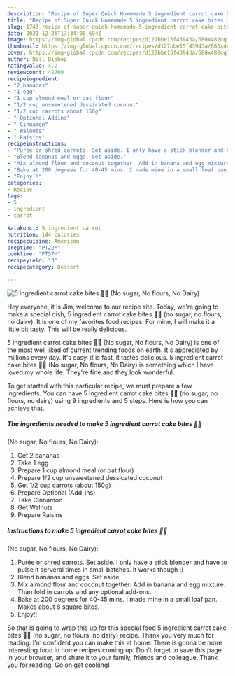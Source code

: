 ```yaml
---
description: "Recipe of Super Quick Homemade 5 ingredient carrot cake bites 🥕🥕 (No sugar, No flours, No Dairy)"
title: "Recipe of Super Quick Homemade 5 ingredient carrot cake bites 🥕🥕 (No sugar, No flours, No Dairy)"
slug: 1743-recipe-of-super-quick-homemade-5-ingredient-carrot-cake-bites-no-sugar-no-flours-no-dairy
date: 2021-12-26T17:34:08.694Z
image: https://img-global.cpcdn.com/recipes/d127bbe15f43943a/680x482cq70/5-ingredient-carrot-cake-bites-no-sugar-no-flours-no-dairy-recipe-main-photo.jpg
thumbnail: https://img-global.cpcdn.com/recipes/d127bbe15f43943a/680x482cq70/5-ingredient-carrot-cake-bites-no-sugar-no-flours-no-dairy-recipe-main-photo.jpg
cover: https://img-global.cpcdn.com/recipes/d127bbe15f43943a/680x482cq70/5-ingredient-carrot-cake-bites-no-sugar-no-flours-no-dairy-recipe-main-photo.jpg
author: Bill Bishop
ratingvalue: 4.2
reviewcount: 42700
recipeingredient:
- "2 bananas"
- "1 egg"
- "1 cup almond meal or oat flour"
- "1/2 cup unsweetened dessicated coconut"
- "1/2 cup carrots about 150g"
- " Optional Addins"
- " Cinnamon"
- " Walnuts"
- " Raisins"
recipeinstructions:
- "Purée or shred carrots. Set aside. I only have a stick blender and have to pulse it serveral times in small batches. It works though :)"
- "Blend bananas and eggs. Set aside."
- "Mix almond flour and coconut together. Add in banana and egg mixture. Than fold in carrots and any optional add-ons."
- "Bake at 200 degrees for 40-45 mins. I made mine in a small loaf pan. Makes about 8 square bites."
- "Enjoy!!"
categories:
- Recipe
tags:
- 5
- ingredient
- carrot

katakunci: 5 ingredient carrot 
nutrition: 144 calories
recipecuisine: American
preptime: "PT22M"
cooktime: "PT57M"
recipeyield: "3"
recipecategory: Dessert

---
```



![5 ingredient carrot cake bites 🥕🥕
(No sugar, No flours, No Dairy)](https://img-global.cpcdn.com/recipes/d127bbe15f43943a/680x482cq70/5-ingredient-carrot-cake-bites-no-sugar-no-flours-no-dairy-recipe-main-photo.jpg)

Hey everyone, it is Jim, welcome to our recipe site. Today, we're going to make a special dish, 5 ingredient carrot cake bites 🥕🥕
(no sugar, no flours, no dairy). It is one of my favorites food recipes. For mine, I will make it a little bit tasty. This will be really delicious.

5 ingredient carrot cake bites 🥕🥕
(No sugar, No flours, No Dairy) is one of the most well liked of current trending foods on earth. It's appreciated by millions every day. It's easy, it is fast, it tastes delicious. 5 ingredient carrot cake bites 🥕🥕
(No sugar, No flours, No Dairy) is something which I have loved my whole life. They're fine and they look wonderful.




To get started with this particular recipe, we must prepare a few ingredients. You can have 5 ingredient carrot cake bites 🥕🥕
(no sugar, no flours, no dairy) using 9 ingredients and 5 steps. Here is how you can achieve that.

<!--inarticleads1-->

##### The ingredients needed to make 5 ingredient carrot cake bites 🥕🥕
(No sugar, No flours, No Dairy):

1. Get 2 bananas
1. Take 1 egg
1. Prepare 1 cup almond meal (or oat flour)
1. Prepare 1/2 cup unsweetened dessicated coconut
1. Get 1/2 cup carrots (about 150g)
1. Prepare  Optional (Add-ins)
1. Take  Cinnamon
1. Get  Walnuts
1. Prepare  Raisins




<!--inarticleads2-->

##### Instructions to make 5 ingredient carrot cake bites 🥕🥕
(No sugar, No flours, No Dairy):

1. Purée or shred carrots. Set aside. I only have a stick blender and have to pulse it serveral times in small batches. It works though :)
1. Blend bananas and eggs. Set aside.
1. Mix almond flour and coconut together. Add in banana and egg mixture. Than fold in carrots and any optional add-ons.
1. Bake at 200 degrees for 40-45 mins. I made mine in a small loaf pan. Makes about 8 square bites.
1. Enjoy!!




So that is going to wrap this up for this special food 5 ingredient carrot cake bites 🥕🥕
(no sugar, no flours, no dairy) recipe. Thank you very much for reading. I'm confident you can make this at home. There is gonna be more interesting food in home recipes coming up. Don't forget to save this page in your browser, and share it to your family, friends and colleague. Thank you for reading. Go on get cooking!
